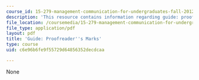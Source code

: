 ```yaml
---
course_id: 15-279-management-communication-for-undergraduates-fall-2012
description: 'This resource contains information regarding guide: proofreader''s marks.'
file_location: /coursemedia/15-279-management-communication-for-undergraduates-fall-2012/c6e96b6fe9f55729d64856352decdcaa_MIT15_279F12_proofrdrMarks.pdf
file_type: application/pdf
layout: pdf
title: 'Guide: Proofreader''s Marks'
type: course
uid: c6e96b6fe9f55729d64856352decdcaa

---
```

None
